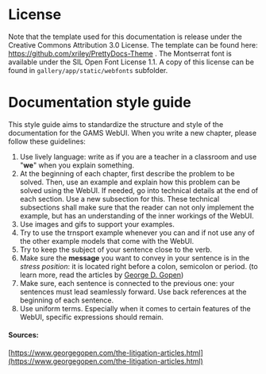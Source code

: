 # License
Note that the template used for this documentation is release under the Creative Commons Attribution 3.0 License. The template can be found here: https://github.com/xriley/PrettyDocs-Theme . The Montserrat font is available under the SIL Open Font License 1.1. A copy of this license can be found in `gallery/app/static/webfonts` subfolder.
# Documentation style guide
This style guide aims to standardize the structure and style of the documentation for the GAMS WebUI. When you write a new chapter, please follow these guidelines:

1. Use lively language: write as if you are a teacher in a classroom and use "**we**" when you explain something.
1. At the beginning of each chapter, first describe the problem to be solved. Then, use an example and explain how this problem can be solved using the WebUI. If needed, go into technical details at the end of each section. Use a new subsection for this. These technical subsections shall make sure that the reader can not only implement the example, but has an understanding of the inner workings of the WebUI.
1. Use images and gifs to support your examples.
1. Try to use the trnsport example whenever you can and if not use any of the other example models that come with the WebUI. 
1. Try to keep the subject of your sentence close to the verb.
1. Make sure the **message** you want to convey in your sentence is in the *stress position*: it is located right before a colon, semicolon or period. (to learn more, read the articles by [George D. Gopen](https://www.georgegopen.com/the-litigation-articles.html))
1. Make sure, each sentence is connected to the previous one: your sentences must lead seamlessly forward. Use back references at the beginning of each sentence.
1. Use uniform terms. Especially when it comes to certain features of the WebUI, specific expressions should remain.


#### Sources:
[https://www.georgegopen.com/the-litigation-articles.html](https://www.georgegopen.com/the-litigation-articles.html)
